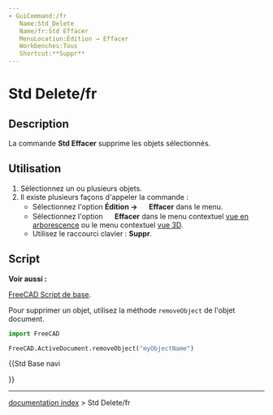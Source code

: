 ```yaml
---
- GuiCommand:/fr
   Name:Std_Delete
   Name/fr:Std Effacer
   MenuLocation:Édition → Effacer
   Workbenches:Tous
   Shortcut:**Suppr**
---
```


# Std Delete/fr

## Description

La commande **Std Effacer** supprime les objets sélectionnés.

## Utilisation

1.  Sélectionnez un ou plusieurs objets.
2.  Il existe plusieurs façons d\'appeler la commande :
    -   Sélectionnez l\'option **Édition → <img src="images/Std_Delete.svg" width=16px> Effacer** dans le menu.
    -   Sélectionnez l\'option **<img src="images/Std_Delete.svg" width=16px> Effacer** dans le menu contextuel [vue en arborescence](tree_view/fr.md) ou le menu contextuel [vue 3D](3D_view/fr.md).
    -   Utilisez le raccourci clavier : **Suppr**.

## Script


**Voir aussi :**

[FreeCAD Script de base](FreeCAD_Scripting_Basics/fr.md).

Pour supprimer un objet, utilisez la méthode `removeObject` de l\'objet document.


```python
import FreeCAD

FreeCAD.ActiveDocument.removeObject("myObjectName")
```





{{Std Base navi

}}

---
[documentation index](../README.md) > Std Delete/fr

